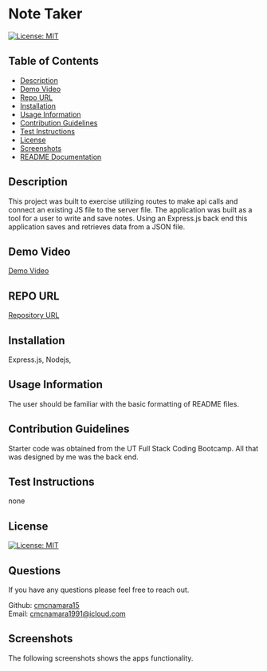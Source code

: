 # Note Taker 
[![License: MIT](https://img.shields.io/badge/License-MIT-yellow.svg)](https://opensource.org/licenses/MIT)

## Table of Contents    
- [Description](#description)
- [Demo Video](#demo-video)
- [Repo URL](#repo-url)
- [Installation](#installation)
- [Usage Information](#usage-information)
- [Contribution Guidelines](#contribution-guidelines)
- [Test Instructions](#test-instructions)
- [License](#license)
- [Screenshots](#screenshots)
- [README Documentation](#readme-docmentation)

## Description
This project was built to exercise utilizing routes to make api calls and connect an existing JS file to the server file. The application was built as a tool for a user to write and save notes. Using an Express.js back end this application saves and retrieves data from a JSON file. 


## Demo Video 
[Demo Video]()<br />

## REPO URL
[Repository URL](https://github.com/cmcnamara15/Note_Taker)<br />

## Installation
Express.js, Nodejs, <br />

## Usage Information
The user should be familiar with the basic formatting of README files.<br />

## Contribution Guidelines 
Starter code was obtained from the UT Full Stack Coding Bootcamp. All that was designed by me was the back end.<br />

## Test Instructions
none

## License
[![License: MIT](https://img.shields.io/badge/License-MIT-yellow.svg)](https://opensource.org/licenses/MIT)

## Questions 
If you have any questions please feel free to reach out.<br />

Github: [cmcnamara15](https://github.com/cmcnamara15)<br />
Email: cmcnamara1991@icloud.com

## Screenshots

The following screenshots shows the apps functionality.<br />

<!-- 
## Node in terminal<br />

![Screenshot of the program running in the terminal](./assets/screenshot1.png)

## Generated output file<br />

![Screenshot of output example](./assets/screenshot2.png)

## Failed Test result<br />

![Example of failed test](./assets/failedtest.png)

## Inquirer prompts complete<br />

![Example of passed test](./assets/passedtest.png)
 -->
